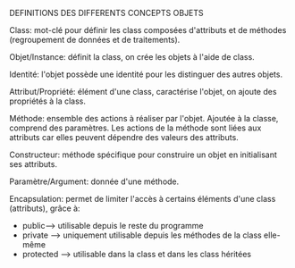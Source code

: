 DEFINITIONS DES DIFFERENTS CONCEPTS OBJETS


Class: mot-clé pour définir les class composées d'attributs et de méthodes (regroupement de données et de traitements).

Objet/Instance: définit la class, on crée les objets à l'aide de class.

Identité: l'objet possède une identité pour les distinguer des autres objets.

Attribut/Propriété: élément d'une class, caractérise l'objet, on ajoute des propriétés à la class.

Méthode: ensemble des actions à réaliser par l'objet. Ajoutée à la classe, comprend des paramètres. 
Les actions de la méthode sont liées aux attributs car elles peuvent dépendre des valeurs des attributs.

Constructeur: méthode spécifique pour construire un objet en initialisant ses attributs.

Paramètre/Argument: donnée d'une méthode.

Encapsulation: permet de limiter l'accès à certains éléments d'une class (attributs), grâce à:
- public--> utilisable depuis le reste du programme 
- private --> uniquement utilisable depuis les méthodes de la class elle-même
- protected --> utilisable dans la class et dans les class héritées

